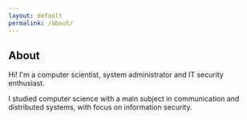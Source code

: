```yaml
---
layout: default
permalink: /about/
---
```

## About
Hi! I'm a computer scientist, system administrator and IT security enthusiast.

I studied computer science with a main subject in communication and distributed systems, with focus on information security.
